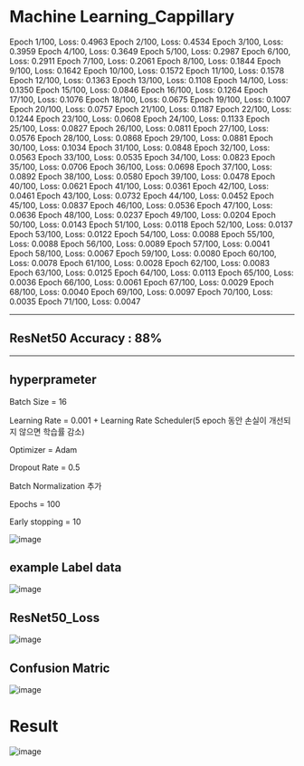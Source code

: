 # Machine Learning_Cappillary


Epoch 1/100, Loss: 0.4963 Epoch 2/100, Loss: 0.4534 Epoch 3/100, Loss: 0.3959 Epoch 4/100, Loss: 0.3649 Epoch 5/100, Loss: 0.2987 Epoch 6/100, Loss: 0.2911 Epoch 7/100, Loss: 0.2061 Epoch 8/100, Loss: 0.1844 Epoch 9/100, Loss: 0.1642 Epoch 10/100, Loss: 0.1572 Epoch 11/100, Loss: 0.1578 Epoch 12/100, Loss: 0.1363 Epoch 13/100, Loss: 0.1108 Epoch 14/100, Loss: 0.1350 Epoch 15/100, Loss: 0.0846 Epoch 16/100, Loss: 0.1264 Epoch 17/100, Loss: 0.1076 Epoch 18/100, Loss: 0.0675 Epoch 19/100, Loss: 0.1007 Epoch 20/100, Loss: 0.0757 Epoch 21/100, Loss: 0.1187 Epoch 22/100, Loss: 0.1244 Epoch 23/100, Loss: 0.0608 Epoch 24/100, Loss: 0.1133 Epoch 25/100, Loss: 0.0827 Epoch 26/100, Loss: 0.0811 Epoch 27/100, Loss: 0.0576 Epoch 28/100, Loss: 0.0868 Epoch 29/100, Loss: 0.0881 Epoch 30/100, Loss: 0.1034 Epoch 31/100, Loss: 0.0848 Epoch 32/100, Loss: 0.0563 Epoch 33/100, Loss: 0.0535 Epoch 34/100, Loss: 0.0823 Epoch 35/100, Loss: 0.0706 Epoch 36/100, Loss: 0.0698 Epoch 37/100, Loss: 0.0892 Epoch 38/100, Loss: 0.0580 Epoch 39/100, Loss: 0.0478 Epoch 40/100, Loss: 0.0621 Epoch 41/100, Loss: 0.0361 Epoch 42/100, Loss: 0.0461 Epoch 43/100, Loss: 0.0732 Epoch 44/100, Loss: 0.0452 Epoch 45/100, Loss: 0.0837 Epoch 46/100, Loss: 0.0536 Epoch 47/100, Loss: 0.0636 Epoch 48/100, Loss: 0.0237 Epoch 49/100, Loss: 0.0204 Epoch 50/100, Loss: 0.0143 Epoch 51/100, Loss: 0.0118 Epoch 52/100, Loss: 0.0137 Epoch 53/100, Loss: 0.0122 Epoch 54/100, Loss: 0.0088 Epoch 55/100, Loss: 0.0088 Epoch 56/100, Loss: 0.0089 Epoch 57/100, Loss: 0.0041 Epoch 58/100, Loss: 0.0067 Epoch 59/100, Loss: 0.0080 Epoch 60/100, Loss: 0.0078 Epoch 61/100, Loss: 0.0028 Epoch 62/100, Loss: 0.0083 Epoch 63/100, Loss: 0.0125 Epoch 64/100, Loss: 0.0113 Epoch 65/100, Loss: 0.0036 Epoch 66/100, Loss: 0.0061 Epoch 67/100, Loss: 0.0029 Epoch 68/100, Loss: 0.0040 Epoch 69/100, Loss: 0.0097 Epoch 70/100, Loss: 0.0035 Epoch 71/100, Loss: 0.0047

---
## ResNet50 Accuracy : 88%
---

## hyperprameter 
Batch Size = 16


Learning Rate = 0.001 + Learning Rate Scheduler(5 epoch 동안 손실이 개선되지 않으면 학습률 감소)


Optimizer = Adam


Dropout Rate = 0.5


Batch Normalization 추가


Epochs = 100


Early stopping = 10


![image](https://github.com/user-attachments/assets/7b07ab81-99b1-4d3d-b982-a4686a74351f)

## example Label data
![image](https://github.com/user-attachments/assets/cf8a2b28-078f-4c49-b56d-acce6fc78e88)

## ResNet50_Loss
![image](https://github.com/user-attachments/assets/0a40b670-37a6-4380-90d1-4add902b079f)

## Confusion Matric
![image](https://github.com/user-attachments/assets/e640f5a5-4199-4b73-973c-07826d9031d1)

# Result
![image](https://github.com/user-attachments/assets/df2dcc8a-9368-4ab4-909b-ffcd350211cc)



